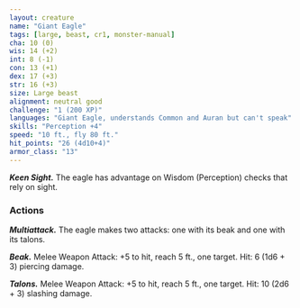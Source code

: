 ```yaml
---
layout: creature
name: "Giant Eagle"
tags: [large, beast, cr1, monster-manual]
cha: 10 (0)
wis: 14 (+2)
int: 8 (-1)
con: 13 (+1)
dex: 17 (+3)
str: 16 (+3)
size: Large beast
alignment: neutral good
challenge: "1 (200 XP)"
languages: "Giant Eagle, understands Common and Auran but can't speak"
skills: "Perception +4"
speed: "10 ft., fly 80 ft."
hit_points: "26 (4d10+4)"
armor_class: "13"
---
```


***Keen Sight.*** The eagle has advantage on Wisdom (Perception) checks that rely on sight.

### Actions

***Multiattack.*** The eagle makes two attacks: one with its beak and one with its talons.

***Beak.*** Melee Weapon Attack: +5 to hit, reach 5 ft., one target. Hit: 6 (1d6 + 3) piercing damage.

***Talons.*** Melee Weapon Attack: +5 to hit, reach 5 ft., one target. Hit: 10 (2d6 + 3) slashing damage.